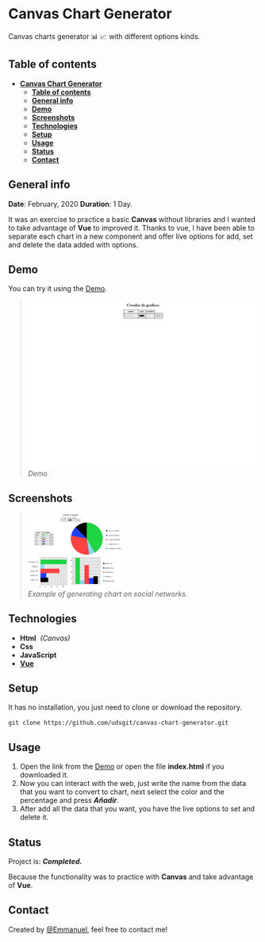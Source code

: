 # **Canvas Chart Generator**

Canvas charts generator 📊 📈 with different options kinds.

## **Table of contents**

- [**Canvas Chart Generator**](#canvas-chart-generator)
  - [**Table of contents**](#table-of-contents)
  - [**General info**](#general-info)
  - [**Demo**](#demo)
  - [**Screenshots**](#screenshots)
  - [**Technologies**](#technologies)
  - [**Setup**](#setup)
  - [**Usage**](#usage)
  - [**Status**](#status)
  - [**Contact**](#contact)

## **General info**

**Date**: February, 2020
**Duration**: 1 Day.

It was an exercise to practice a basic **Canvas** without libraries and I wanted to take advantage of **Vue** to improved it.
Thanks to vue, I have been able to separate each chart in a new component and offer live options for add, set and delete the data added with options.

## **Demo**

You can try it using the [Demo](https://udsgit.github.io/canvas-chart-generator).

> <img src="images/demo.gif"/><br><i>Demo</i>

## **Screenshots**

> <img src="images/example.png" height="150"/><br><i>Example of generating chart on social networks.</i>

## **Technologies**

- **Html**&nbsp;&nbsp;_(Canvas)_
- **Css**
- **JavaScript**
- [**Vue**](https://vuejs.org/)

## **Setup**

It has no installation, you just need to clone or download the repository.

```console
git clone https://github.com/udsgit/canvas-chart-generator.git
```

## **Usage**

1. Open the link from the [Demo](https://udsgit.github.io/canvas-chart-generator) or open the file **index.html** if you downloaded it.
2. Now you can interact with the web, just write the name from the data that you want to convert to chart, next select the color and the percentage and press **_Añadir_**.
3. After add all the data that you want, you have the live options to set and delete it.

## **Status**

Project is: **_Completed._**

Because the functionality was to practice with **Canvas** and take advantage of **Vue**.

## **Contact**

Created by [@Emmanuel](https://www.linkedin.com/in/emagleza/), feel free to contact me!
